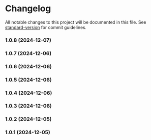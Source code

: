 # Changelog

All notable changes to this project will be documented in this file. See [standard-version](https://github.com/conventional-changelog/standard-version) for commit guidelines.

### 1.0.8 (2024-12-07)

### 1.0.7 (2024-12-06)

### 1.0.6 (2024-12-06)

### 1.0.5 (2024-12-06)

### 1.0.4 (2024-12-06)

### 1.0.3 (2024-12-06)

### 1.0.2 (2024-12-05)

### 1.0.1 (2024-12-05)
